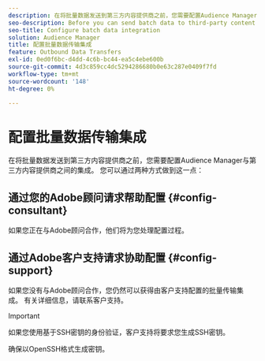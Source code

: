 ```yaml
---
description: 在将批量数据发送到第三方内容提供商之前，您需要配置Audience Manager与第三方内容提供商之间的集成。
seo-description: Before you can send batch data to third-party content providers, you need to configure the integration between Audience Manager and the third-party content provider.
seo-title: Configure batch data integration
solution: Audience Manager
title: 配置批量数据传输集成
feature: Outbound Data Transfers
exl-id: 0ed0f6bc-d4dd-4c6b-bc44-ea5c4ebe600b
source-git-commit: 4d3c859cc4dc5294286680b0e63c287e0409f7fd
workflow-type: tm+mt
source-wordcount: '148'
ht-degree: 0%

---
```


# 配置批量数据传输集成

在将批量数据发送到第三方内容提供商之前，您需要配置Audience Manager与第三方内容提供商之间的集成。 您可以通过两种方式做到这一点：

## 通过您的Adobe顾问请求帮助配置 {#config-consultant}

如果您正在与Adobe顾问合作，他们将为您处理配置过程。

## 通过Adobe客户支持请求协助配置 {#config-support}

如果您没有与Adobe顾问合作，您仍然可以获得由客户支持配置的批量传输集成。 有关详细信息，请联系客户支持。

>[!IMPORTANT]
>
>如果您使用基于SSH密钥的身份验证，客户支持将要求您生成SSH密钥。
>
> 确保以OpenSSH格式生成密钥。
